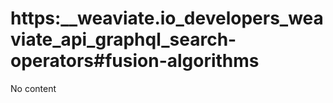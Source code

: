# https:\_\_weaviate.io_developers_weaviate_api_graphql_search-operators#fusion-algorithms

No content
